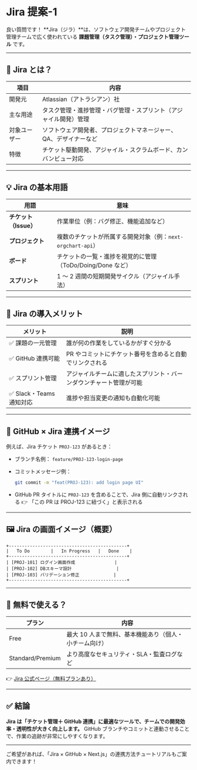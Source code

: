 # Jira 提案-1

良い質問です！
\*\*Jira（ジラ）\*\*は、ソフトウェア開発チームやプロジェクト管理チームで広く使われている **課題管理（タスク管理）・プロジェクト管理ツール** です。

---

## 🧩 Jira とは？

| 項目         | 内容                                                             |
| ------------ | ---------------------------------------------------------------- |
| 開発元       | Atlassian（アトラシアン）社                                      |
| 主な用途     | タスク管理・進捗管理・バグ管理・スプリント（アジャイル開発）管理 |
| 対象ユーザー | ソフトウェア開発者、プロジェクトマネージャー、QA、デザイナーなど |
| 特徴         | チケット駆動開発、アジャイル・スクラムボード、カンバンビュー対応 |

---

## 💡 Jira の基本用語

| 用語                  | 意味                                                        |
| --------------------- | ----------------------------------------------------------- |
| **チケット（Issue）** | 作業単位（例：バグ修正、機能追加など）                      |
| **プロジェクト**      | 複数のチケットが所属する開発対象（例：`next-orgchart-api`） |
| **ボード**            | チケットの一覧・進捗を視覚的に管理（ToDo/Doing/Done など）  |
| **スプリント**        | 1 ～ 2 週間の短期開発サイクル（アジャイル手法）             |

---

## 🎯 Jira の導入メリット

| メリット                 | 説明                                                               |
| ------------------------ | ------------------------------------------------------------------ |
| ✅ 課題の一元管理        | 誰が何の作業をしているかがすぐ分かる                               |
| ✅ GitHub 連携可能       | PR やコミットにチケット番号を含めると自動でリンクされる            |
| ✅ スプリント管理        | アジャイルチームに適したスプリント・バーンダウンチャート管理が可能 |
| ✅ Slack・Teams 通知対応 | 進捗や担当変更の通知も自動化可能                                   |

---

## 🔧 GitHub × Jira 連携イメージ

例えば、Jira チケット `PROJ-123` があるとき：

- ブランチ名例：
  `feature/PROJ-123-login-page`

- コミットメッセージ例：

  ```bash
  git commit -m "feat(PROJ-123): add login page UI"
  ```

- GitHub PR タイトルに `PROJ-123` を含めることで、Jira 側に自動リンクされる
  👉 「この PR は PROJ-123 に紐づく」と表示される

---

## 🖼️ Jira の画面イメージ（概要）

```
+---------------------------------------------+
|   To Do        |   In Progress   |   Done    |
+---------------------------------------------+
| [PROJ-101] ログイン画面作成               |
| [PROJ-102] DBスキーマ設計                 |
| [PROJ-103] バリデーション修正             |
+---------------------------------------------+
```

---

## 🚀 無料で使える？

| プラン           | 内容                                                   |
| ---------------- | ------------------------------------------------------ |
| Free             | 最大 10 人まで無料、基本機能あり（個人・小チーム向け） |
| Standard/Premium | より高度なセキュリティ・SLA・監査ログなど              |

👉 [Jira 公式ページ（無料プランあり）](https://www.atlassian.com/software/jira)

---

## ✅ 結論

**Jira は「チケット管理＋ GitHub 連携」に最適なツールで、チームでの開発効率・透明性が大きく向上します。**
GitHub ブランチやコミットと連動させることで、作業の追跡が非常にしやすくなります。

---

ご希望があれば、「Jira × GitHub × Next.js」の連携方法チュートリアルもご案内できます！
